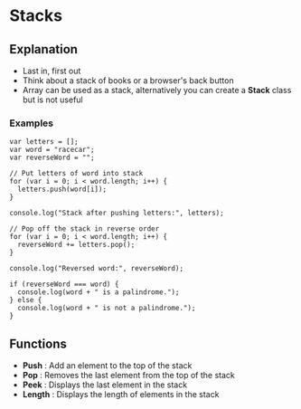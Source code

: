 # Stacks

## Explanation

- Last in, first out
- Think about a stack of books or a browser's back button
- Array can be used as a stack, alternatively you can create a **Stack** class but is not useful

### Examples

```
var letters = [];
var word = "racecar";
var reverseWord = "";

// Put letters of word into stack
for (var i = 0; i < word.length; i++) {
  letters.push(word[i]);
}

console.log("Stack after pushing letters:", letters);

// Pop off the stack in reverse order
for (var i = 0; i < word.length; i++) {
  reverseWord += letters.pop();
}

console.log("Reversed word:", reverseWord);

if (reverseWord === word) {
  console.log(word + " is a palindrome.");
} else {
  console.log(word + " is not a palindrome.");
}
```


## Functions

- **Push** : Add an element to the top of the stack
- **Pop** : Removes the last element from the top of the stack
- **Peek** : Displays the last element in the stack
- **Length** : Displays the length of elements in the stack


